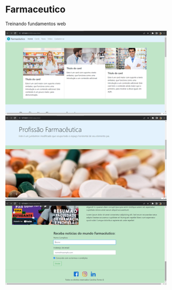 # Farmaceutico
Treinando fundamentos web

<img src="assets/img/farma1.png" alt="Prévia do site"/>
<img src="assets/img/farma2.png" alt="Prévia do site"/>
<img src="assets/img/farma3.png" alt="Prévia do site"/>
